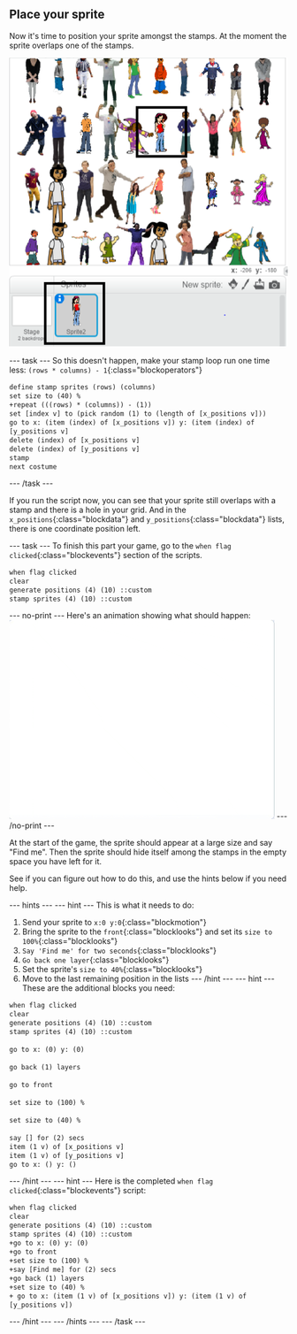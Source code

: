 ## Place your sprite

Now it's time to position your sprite amongst the stamps. At the moment the sprite overlaps one of the stamps.

![overlap](images/overplap.png)

--- task ---
So this doesn't happen, make your stamp loop run one time less: `(rows * columns) - 1`{:class="blockoperators"}

```blocks
define stamp sprites (rows) (columns)
set size to (40) %
+repeat (((rows) * (columns)) - (1))
set [index v] to (pick random (1) to (length of [x_positions v]))
go to x: (item (index) of [x_positions v]) y: (item (index) of [y_positions v]
delete (index) of [x_positions v]
delete (index) of [y_positions v]
stamp
next costume
```
--- /task ---

If you run the script now, you can see that your sprite still overlaps with a stamp and there is a hole in your grid. And in the `x_positions`{:class="blockdata"} and `y_positions`{:class="blockdata"} lists, there is one coordinate position left.

--- task ---
To finish this part your game, go to the `when flag clicked`{:class="blockevents"} section of the scripts.

```blocks
when flag clicked
clear
generate positions (4) (10) ::custom
stamp sprites (4) (10) ::custom
```
--- no-print ---
Here's an animation showing what should happen:
![animation](images/demo_1.gif)
--- /no-print ---

At the start of the game, the sprite should appear at a large size and say "Find me". Then the sprite should hide itself among the stamps in the empty space you have left for it.

See if you can figure out how to do this, and use the hints below if you need help.

--- hints --- --- hint ---
This is what it needs to do:
  1. Send your sprite to `x:0 y:0`{:class="blockmotion"}
  2. Bring the sprite to the `front`{:class="blocklooks"} and set its `size to 100%`{:class="blocklooks"}
  3. `Say 'Find me' for two seconds`{:class="blocklooks"}
  4. `Go back one layer`{:class="blocklooks"}
  5. Set the sprite's `size to 40%`{:class="blocklooks"}
  6. Move to the last remaining position in the lists
--- /hint --- --- hint ---
These are the additional blocks you need:
```blocks
when flag clicked
clear
generate positions (4) (10) ::custom
stamp sprites (4) (10) ::custom

go to x: (0) y: (0)

go back (1) layers

go to front

set size to (100) %

set size to (40) %

say [] for (2) secs
item (1 v) of [x_positions v]
item (1 v) of [y_positions v]
go to x: () y: ()
```
--- /hint --- --- hint ---
Here is the completed `when flag clicked`{:class="blockevents"} script:

```blocks
when flag clicked
clear
generate positions (4) (10) ::custom
stamp sprites (4) (10) ::custom
+go to x: (0) y: (0)
+go to front
+set size to (100) %
+say [Find me] for (2) secs
+go back (1) layers
+set size to (40) %
+ go to x: (item (1 v) of [x_positions v]) y: (item (1 v) of [y_positions v])
```
--- /hint --- --- /hints ---
--- /task ---
